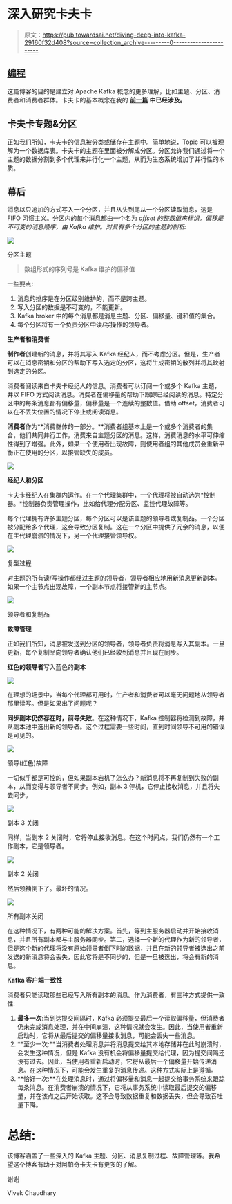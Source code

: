 # 深入研究卡夫卡

> 原文：<https://pub.towardsai.net/diving-deep-into-kafka-29160f32d408?source=collection_archive---------0----------------------->

## [编程](https://towardsai.net/p/category/programming)

这篇博客的目的是建立对 Apache Kafka 概念的更多理解，比如主题、分区、消费者和消费者群体。卡夫卡的基本概念在我的 [**前一篇**](https://medium.com/towards-artificial-intelligence/getting-started-with-apache-kafka-beginners-tutorial-d38e3634706c?source=friends_link&sk=2b98454c001fb88527fff8c2217947e2) **中已经涉及。**

## **卡夫卡专题&分区**

正如我们所知，卡夫卡的信息被分类或储存在主题中。简单地说，Topic 可以被理解为一个数据库表。卡夫卡的主题在里面被分解成分区。分区允许我们通过将一个主题的数据分割到多个代理来并行化一个主题，从而为生态系统增加了并行性的本质。

## **幕后**

消息以只追加的方式写入一个分区，并且从头到尾从一个分区读取消息，这是 FIFO 习惯主义。分区内的每个消息都由一个名为 *offset 的整数值来标识。*偏移*是不可变的消息顺序，由 Kafka 维护。对具有多个分区的主题的剖析:*

![](img/de6b3029239ca692a25443cc376d1398.png)

分区主题

> 数组形式的序列号是 Kafka 维护的偏移值

一些要点:

1.  消息的排序是在分区级别维护的，而不是跨主题。
2.  写入分区的数据是不可变的，不能更新。
3.  Kafka broker 中的每个消息都是消息主题、分区、偏移量、键和值的集合。
4.  每个分区将有一个负责分区中读/写操作的领导者。

**生产者和消费者**

**制作者**创建新的消息，并将其写入 Kafka 经纪人，而不考虑分区。但是，生产者可以在消息密钥和分区的帮助下写入选定的分区，这将生成密钥的散列并将其映射到选定的分区。

消费者阅读来自卡夫卡经纪人的信息。消费者可以订阅一个或多个 Kafka 主题，并以 FIFO 方式阅读消息。消费者在偏移量的帮助下跟踪已经阅读的消息。特定分区中的每条消息都有偏移量，偏移量是一个连续的整数值。借助 offset，消费者可以在不丢失位置的情况下停止或阅读消息。

**消费者**作为**消费群体的一部分。**消费者组基本上是一个或多个消费者的集合，他们共同并行工作，消费来自主题分区的消息。这样，消费消息的水平可伸缩性得到了增强。此外，如果一个使用者出现故障，则使用者组的其他成员会重新平衡正在使用的分区，以接管缺失的成员。

![](img/28875a37c3e12701406e592df691b482.png)

**经纪人和分区**

卡夫卡经纪人在集群内运作。在一个代理集群中，一个代理将被自动选为*控制器。*控制器负责管理操作，比如给代理分配分区、监控代理故障等。

每个代理拥有许多主题分区，每个分区可以是该主题的领导者或复制品。一个分区被分配给多个代理，这会导致分区复制。这在一个分区中提供了冗余的消息，以便在主代理崩溃的情况下，另一个代理接管领导权。

![](img/5c24fb18b2b7b4309cc73516b24fee9c.png)

复型过程

对主题的所有读/写操作都经过主题的领导者，领导者相应地用新消息更新副本。如果一个主节点出现故障，一个副本节点将接管新的主节点。

![](img/9c275228636102cc07779a8b88c8d3c1.png)

领导者和复制品

**故障管理**

正如我们所知，消息被发送到分区的领导者，领导者负责将消息写入其副本。一旦更新，每个复制品向领导者确认他们已经收到消息并且现在同步。

**红色的领导者**写入蓝色的**副本**

![](img/c8e1f5f7f7ca0861e97a282958d62f78.png)

在理想的场景中，当每个代理都可用时，生产者和消费者可以毫无问题地从领导者那里读写。但是如果出了问题呢？

**同步副本仍然存在时，前导失败**。在这种情况下，Kafka 控制器将检测到故障，并从副本池中选出新的领导者。这个过程需要一些时间，直到时间领导不可用的错误是可见的。

![](img/c3a30b55544204be1d488deec511125b.png)

领导(红色)故障

一切似乎都是可控的，但如果副本宕机了怎么办？新消息将不再复制到失败的副本，从而变得与领导者不同步。例如，副本 3 停机，它停止接收消息，并且将失去同步。

![](img/c0dd8a24ac7009307183146e62627369.png)

副本 3 关闭

同样，当副本 2 关闭时，它将停止接收消息。在这个时间点，我们仍然有一个工作副本，它是领导者。

![](img/8ff8b83e134cda0ce791c9012c05ba1a.png)

副本 2 关闭

然后领袖倒下了。最坏的情况。

![](img/fba76b9583c3780bfd37b6e344dfd62d.png)

所有副本关闭

在这种情况下，有两种可能的解决方案。首先，等到主服务器启动并开始接收消息，并且所有副本都与主服务器同步。第二，选择一个新的代理作为新的领导者，但是这个新的代理将没有原始领导者倒下时的数据，并且在新的领导者被选出之前发送的新消息将会丢失，因此它将是不同步的，但是一旦被选出，将会有新的消息。

**Kafka 客户端一致性**

消费者只能读取那些已经写入所有副本的消息。作为消费者，有三种方式提供一致性:

1.  **最多一次**:当到达提交间隔时，Kafka 必须提交最后一个读取偏移量，但消费者仍未完成消息处理，并在中间崩溃，这种情况就会发生。因此，当使用者重新启动时，它将从最后提交的偏移量接收消息，可能会丢失一些消息。
2.  **至少一次:**当消费者处理消息并将消息提交给其本地存储并在此时崩溃时，会发生这种情况，但是 Kafka 没有机会将偏移量提交给代理，因为提交间隔还没有过去。因此，当使用者重新启动时，它将从最后一个偏移量开始传递消息。在这种情况下，可能会发生重复的消息传递。这种方式实际上是遵循。
3.  **恰好一次:**在处理消息时，通过将偏移量和消息一起提交给事务系统来跟踪每条消息。在消费者崩溃的情况下，它将从事务系统中读取最后提交的偏移量，并在该点之后开始读取。这不会导致数据重复和数据丢失，但会导致吞吐量下降。

# **总结:**

该博客涵盖了一些深入的 Kafka 主题、分区、消息复制过程、故障管理等。我希望这个博客有助于对阿帕奇卡夫卡有更多的了解。

谢谢

Vivek Chaudhary